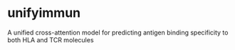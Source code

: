 # unifyimmun
A unified cross-attention model for predicting antigen binding specificity to both HLA and TCR molecules

